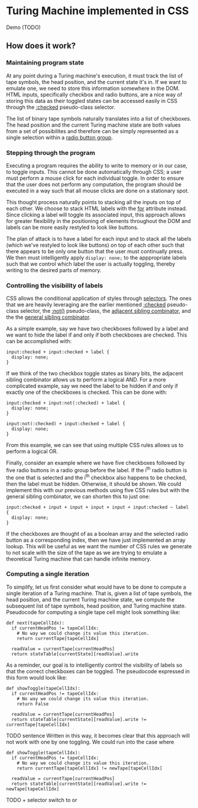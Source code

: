 # Turing Machine implemented in CSS

Demo (TODO)

## How does it work?

### Maintaining program state

At any point during a Turing machine's execution, it must track the list of tape symbols, the head position, and the current state it's in. If we want to emulate one, we need to store this information somewhere in the DOM. HTML inputs, specifically checkbox and radio buttons, are a nice way of storing this data as their toggled states can be accessed easily in CSS through the [:checked](https://developer.mozilla.org/en-US/docs/Web/CSS/:checked) pseudo-class selector.

The list of binary tape symbols naturally translates into a list of checkboxes. The head position and the current Turing machine state are both values from a set of possibilites and therefore can be simply represented as a single selection within a [radio button group](https://developer.mozilla.org/en-US/docs/Web/HTML/Element/input/radio#Defining_a_radio_group).

### Stepping through the program

Executing a program requires the ability to write to memory or in our case, to toggle inputs. This cannot be done automatically through CSS; a user must perform a mouse click for each individual toggle. In order to ensure that the user does not perform any computation, the program should be executed in a way such that all mouse clicks are done on a stationary spot.

This thought process naturally points to stacking all the inputs on top of each other. We choose to stack HTML labels with the [for](https://developer.mozilla.org/en-US/docs/Web/HTML/Element/label#Attributes) attribute instead. Since clicking a label will toggle its associated input, this approach allows for greater flexibility in the positioning of elements throughout the DOM and labels can be more easily restyled to look like buttons.

The plan of attack is to have a label for each input and to stack all the labels (which we've restyled to look like buttons) on top of each other such that there appears to be only one button that the user must continually press. We then must intelligently apply `display: none;` to the apppropriate labels such that we control which label the user is actually toggling, thereby writing to the desired parts of memory.

### Controlling the visibility of labels

CSS allows the conditional application of styles through [selectors](https://developer.mozilla.org/en-US/docs/Web/CSS/CSS_Selectors). The ones that we are heavily leveraging are the earlier mentioned [:checked](https://developer.mozilla.org/en-US/docs/Web/CSS/:checked) pseudo-class selector, the [:not()](https://developer.mozilla.org/en-US/docs/Web/CSS/:not) pseudo-class, the [adjacent sibling combinator](https://developer.mozilla.org/en-US/docs/Web/CSS/Adjacent_sibling_combinator), and the the [general sibling combinator](https://developer.mozilla.org/en-US/docs/Web/CSS/General_sibling_combinator).

As a simple example, say we have two checkboxes followed by a label and we want to hide the label if and only if both checkboxes are checked. This can be accomplished with:
```
input:checked + input:checked + label {
  display: none;
}
```
If we think of the two checkbox toggle states as binary bits, the adjacent sibling combinator allows us to perform a logical AND. For a more complicated example, say we need the label to be hidden if and only if exactly one of the checkboxes is checked. This can be done with:
```
input:checked + input:not(:checked) + label {
  display: none;
}

input:not(:checked) + input:checked + label {
  display: none;
}
```
From this example, we can see that using multiple CSS rules allows us to perform a logical OR.

Finally, consider an example where we have five checkboxes followed by five radio buttons in a radio group before the label. If the i<sup>th</sup> radio button is the one that is selected and the i<sup>th</sup> checkbox also happens to be checked, then the label must be hidden. Otherwise, it should be shown. We could implement this with our previous methods using five CSS rules but with the general sibling combinator, we can shorten this to just one:
```
input:checked + input + input + input + input + input:checked ~ label {
  display: none;
}
```
If the checkboxes are thought of as a boolean array and the selected radio button as a corresponding index, then we have just implemented an array lookup. This will be useful as we want the number of CSS rules we generate to not scale with the size of the tape as we are trying to emulate a theoretical Turing machine that can handle infinite memory.

### Computing a single iteration

To simplify, let us first consider what would have to be done to compute a single iteration of a Turing machine. That is, given a list of tape symbols, the head position, and the current Turing machine state, we compute the subsequent list of tape symbols, head position, and Turing machine state. Pseudocode for computing a single tape cell might look something like:
```
def next(tapeCellIdx):
  if currentHeadPos != tapeCellIdx:
    # No way we could change its value this iteration.
    return currentTape[tapeCellIdx]
  
  readValue = currentTape[currentHeadPos]
  return stateTable[currentState][readValue].write
```
As a reminder, our goal is to intelligently control the visibility of labels so that the correct checkboxes can be toggled. The pseudocode expressed in this form would look like:
```
def showToggle(tapeCellIdx):
  if currentHeadPos != tapeCellIdx:
    # No way we could change its value this iteration.
    return False
  
  readValue = currentTape[currentHeadPos]
  return stateTable[currentState][readValue].write != currentTape[tapeCellIdx]
```
TODO sentence Written in this way, it becomes clear that this approach will not work with one by one toggling. We could run into the case where 
```
def showToggle(tapeCellIdx):
  if currentHeadPos != tapeCellIdx:
    # No way we could change its value this iteration.
    return currentTape[tapeCellIdx] != newTape[tapeCellIdx]
  
  readValue = currentTape[currentHeadPos]
  return stateTable[currentState][readValue].write != newTape[tapeCellIdx]
```


TODO + selector
switch to or